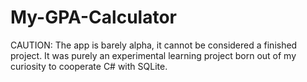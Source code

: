 # My-GPA-Calculator
CAUTION: The app is barely alpha, it cannot be considered a finished project. It was purely an experimental learning project born out of my curiosity to cooperate C# with SQLite.
